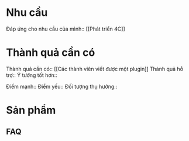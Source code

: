 # Nhu cầu
Đáp ứng cho nhu cầu của mình:: [[Phát triển 4C]] 
# Thành quả cần có
Thành quả cần có:: [[Các thành viên viết được một plugin]]
Thành quả hỗ trợ::
Ý tưởng tốt hơn::

Điểm mạnh::
Điểm yếu::
Đối tượng thụ hưởng::

# Sản phẩm
## FAQ